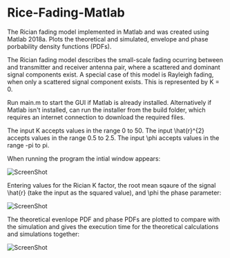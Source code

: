# Rice-Fading-Matlab
The Rician fading model implemented in Matlab and was created using Matlab 2018a.
Plots the theoretical and simulated, envelope and phase porbability density functions (PDFs).

The Rician fading model describes the small-scale fading ocurring between and transmitter and receiver antenna pair, where a scattered and dominant signal components exist.
A special case of this model is Rayleigh fading, when only a scattered signal component exists. This is represented by K = 0.

Run main.m to start the GUI if Matlab is already installed.
Alternatively if Matlab isn't installed, can run the installer from the build folder, which requires an internet connection to download the required files.

The input K accepts values in the range 0 to 50.
The input \hat{r}^{2} accepts values in the range 0.5 to 2.5.
The input \phi accepts values in the range -pi to pi.

When running the program the intial window appears:

![ScreenShot](https://raw.github.com/Jonathan-Browning/Rician-Fading-Matlab/main/docs/window.png)

Entering values for the Rician K factor, the root mean sqaure of the signal \hat{r} (take the input as the squared value), and \phi the phase parameter:

![ScreenShot](https://raw.github.com/Jonathan-Browning/Rician-Fading-Matlab/main/docs/inputs.png)

The theoretical evenlope PDF and phase PDFs are plotted to compare with the simulation and gives the execution time for the theoretical calculations and simulations together:

![ScreenShot](https://raw.github.com/Jonathan-Browning/Rician-Fading-Matlab/main/docs/results.png)
